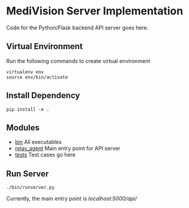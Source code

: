 # MediVision Server Implementation 

Code for the Python/Flask backend API server goes here.

## Virtual Environment
Run the following commands to create virtual environment
    
    virtualenv env
    source env/bin/activate
    
## Install Dependency
    
    pip install -e .
    
## Modules

- [bin](bin) All executables
- [relay_agent](relay_agent) Main entry point for API server
- [tests](tests) Test cases go here

## Run Server

    ./bin/runserver.py
    
Currently, the main entry point is *localhost:5000/api/*